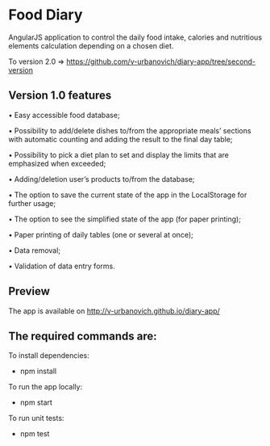 # Food Diary

AngularJS application to control the daily food intake, calories and nutritious elements calculation depending on a chosen diet. 

To version 2.0 => https://github.com/v-urbanovich/diary-app/tree/second-version

## Version 1.0 features 

• Easy accessible food database; 

• Possibility to add/delete dishes to/from the appropriate meals’ sections with automatic counting and adding the result to the final day table; 

• Possibility to pick a diet plan to set and display the limits that are emphasized when exceeded; 

• Adding/deletion user’s products to/from the database; 

• The option to save the current state of the app in the LocalStorage for further usage; 

• The option to see the simplified state of the app (for paper printing); 

• Paper printing of daily tables (one or several at once); 

• Data removal; 

• Validation of data entry forms. 

## Preview 

The app is available on http://v-urbanovich.github.io/diary-app/ 

## The required commands are: 

 To install dependencies:
 
  - npm install
  
 To run the app locally:
 
  - npm start
   
 To run unit tests:
 
  - npm test
